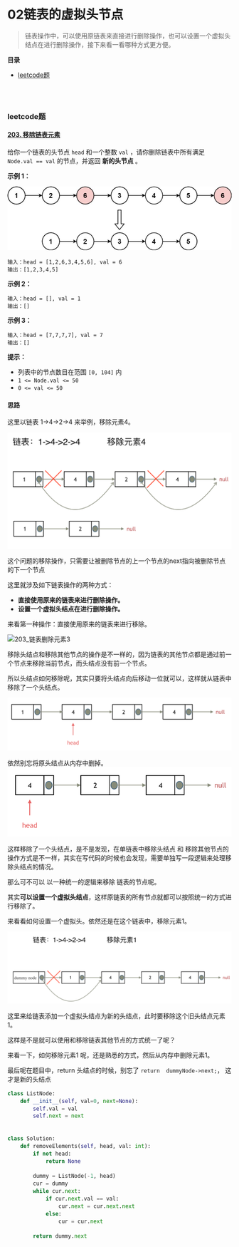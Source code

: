 # 02链表的虚拟头节点

> 链表操作中，可以使用原链表来直接进行删除操作，也可以设置一个虚拟头结点在进行删除操作，接下来看一看哪种方式更方便。



**目录**

- [leetcode题](#leetcode题)



</br></br>

### leetcode题

#### [203. 移除链表元素](https://leetcode.cn/problems/remove-linked-list-elements/)

给你一个链表的头节点 `head` 和一个整数 `val` ，请你删除链表中所有满足 `Node.val == val` 的节点，并返回 **新的头节点** 。

 

**示例 1：**

![img](https://raw.githubusercontent.com/affectalways/Flee-as-a-bird-to-your-mountain/main/img/removelinked-list.jpg)

```
输入：head = [1,2,6,3,4,5,6], val = 6
输出：[1,2,3,4,5]
```

**示例 2：**

```
输入：head = [], val = 1
输出：[]
```

**示例 3：**

```
输入：head = [7,7,7,7], val = 7
输出：[]
```

 

**提示：**

- 列表中的节点数目在范围 `[0, 104]` 内
- `1 <= Node.val <= 50`
- `0 <= val <= 50`





#### 思路

这里以链表 1->4->2->4  来举例，移除元素4。

![203_链表删除元素1](https://raw.githubusercontent.com/affectalways/Flee-as-a-bird-to-your-mountain/main/img/20210316095351161.png)

这个问题的移除操作，只需要让被删除节点的上一个节点的next指向被删除节点的下一个节点

这里就涉及如下链表操作的两种方式：

* **直接使用原来的链表来进行删除操作。**
* **设置一个虚拟头结点在进行删除操作。**

来看第一种操作：直接使用原来的链表来进行移除。



![203_链表删除元素3](https://img-blog.csdnimg.cn/2021031609544922.png)

移除头结点和移除其他节点的操作是不一样的，因为链表的其他节点都是通过前一个节点来移除当前节点，而头结点没有前一个节点。

所以头结点如何移除呢，其实只要将头结点向后移动一位就可以，这样就从链表中移除了一个头结点。

![203_链表删除元素4](https://raw.githubusercontent.com/affectalways/Flee-as-a-bird-to-your-mountain/main/img/20210316095512470.png)


依然别忘将原头结点从内存中删掉。
![203_链表删除元素5](https://raw.githubusercontent.com/affectalways/Flee-as-a-bird-to-your-mountain/main/img/20210316095543775.png)


这样移除了一个头结点，是不是发现，在单链表中移除头结点 和 移除其他节点的操作方式是不一样，其实在写代码的时候也会发现，需要单独写一段逻辑来处理移除头结点的情况。

那么可不可以 以一种统一的逻辑来移除 链表的节点呢。

其实**可以设置一个虚拟头结点**，这样原链表的所有节点就都可以按照统一的方式进行移除了。

来看看如何设置一个虚拟头。依然还是在这个链表中，移除元素1。

![203_链表删除元素6](https://raw.githubusercontent.com/affectalways/Flee-as-a-bird-to-your-mountain/main/img/20210316095619221.png)

这里来给链表添加一个虚拟头结点为新的头结点，此时要移除这个旧头结点元素1。

这样是不是就可以使用和移除链表其他节点的方式统一了呢？

来看一下，如何移除元素1 呢，还是熟悉的方式，然后从内存中删除元素1。

最后呢在题目中，return 头结点的时候，别忘了 `return  dummyNode->next;`， 这才是新的头结点

```python
class ListNode:
    def __init__(self, val=0, next=None):
        self.val = val
        self.next = next


class Solution:
    def removeElements(self, head, val: int):
        if not head:
            return None

        dummy = ListNode(-1, head)
        cur = dummy
        while cur.next:
            if cur.next.val == val:
                cur.next = cur.next.next
            else:
                cur = cur.next
                
        return dummy.next
```

